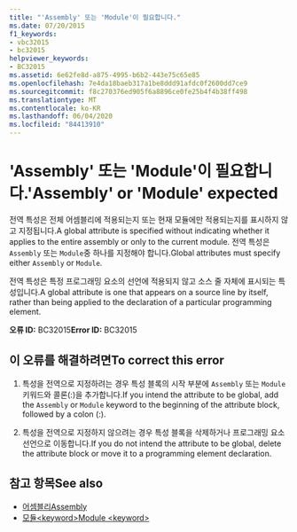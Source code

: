 ```yaml
---
title: "'Assembly' 또는 'Module'이 필요합니다."
ms.date: 07/20/2015
f1_keywords:
- vbc32015
- bc32015
helpviewer_keywords:
- BC32015
ms.assetid: 6e62fe8d-a875-4995-b6b2-443e75c65e85
ms.openlocfilehash: 7e4da18baeb317a1be8ddd91afdc0f2600dd7ce9
ms.sourcegitcommit: f8c270376ed905f6a8896ce0fe25b4f4b38ff498
ms.translationtype: MT
ms.contentlocale: ko-KR
ms.lasthandoff: 06/04/2020
ms.locfileid: "84413910"
---
```

# <a name="assembly-or-module-expected"></a><span data-ttu-id="69370-102">'Assembly' 또는 'Module'이 필요합니다.</span><span class="sxs-lookup"><span data-stu-id="69370-102">'Assembly' or 'Module' expected</span></span>
<span data-ttu-id="69370-103">전역 특성은 전체 어셈블리에 적용되는지 또는 현재 모듈에만 적용되는지를 표시하지 않고 지정됩니다.</span><span class="sxs-lookup"><span data-stu-id="69370-103">A global attribute is specified without indicating whether it applies to the entire assembly or only to the current module.</span></span> <span data-ttu-id="69370-104">전역 특성은 `Assembly` 또는 `Module`중 하나를 지정해야 합니다.</span><span class="sxs-lookup"><span data-stu-id="69370-104">Global attributes must specify either `Assembly` or `Module`.</span></span>  
  
 <span data-ttu-id="69370-105">전역 특성은 특정 프로그래밍 요소의 선언에 적용되지 않고 소스 줄 자체에 표시되는 특성입니다.</span><span class="sxs-lookup"><span data-stu-id="69370-105">A global attribute is one that appears on a source line by itself, rather than being applied to the declaration of a particular programming element.</span></span>  
  
 <span data-ttu-id="69370-106">**오류 ID:** BC32015</span><span class="sxs-lookup"><span data-stu-id="69370-106">**Error ID:** BC32015</span></span>  
  
## <a name="to-correct-this-error"></a><span data-ttu-id="69370-107">이 오류를 해결하려면</span><span class="sxs-lookup"><span data-stu-id="69370-107">To correct this error</span></span>  
  
1. <span data-ttu-id="69370-108">특성을 전역으로 지정하려는 경우 특성 블록의 시작 부분에 `Assembly` 또는 `Module` 키워드와 콜론(:)을 추가합니다.</span><span class="sxs-lookup"><span data-stu-id="69370-108">If you intend the attribute to be global, add the `Assembly` or `Module` keyword to the beginning of the attribute block, followed by a colon (:).</span></span>  
  
2. <span data-ttu-id="69370-109">특성을 전역으로 지정하지 않으려는 경우 특성 블록을 삭제하거나 프로그래밍 요소 선언으로 이동합니다.</span><span class="sxs-lookup"><span data-stu-id="69370-109">If you do not intend the attribute to be global, delete the attribute block or move it to a programming element declaration.</span></span>  
  
## <a name="see-also"></a><span data-ttu-id="69370-110">참고 항목</span><span class="sxs-lookup"><span data-stu-id="69370-110">See also</span></span>

- [<span data-ttu-id="69370-111">어셈블리</span><span class="sxs-lookup"><span data-stu-id="69370-111">Assembly</span></span>](../language-reference/modifiers/assembly.md)
- [<span data-ttu-id="69370-112">모듈\<keyword></span><span class="sxs-lookup"><span data-stu-id="69370-112">Module \<keyword></span></span>](../language-reference/modifiers/module-keyword.md)
